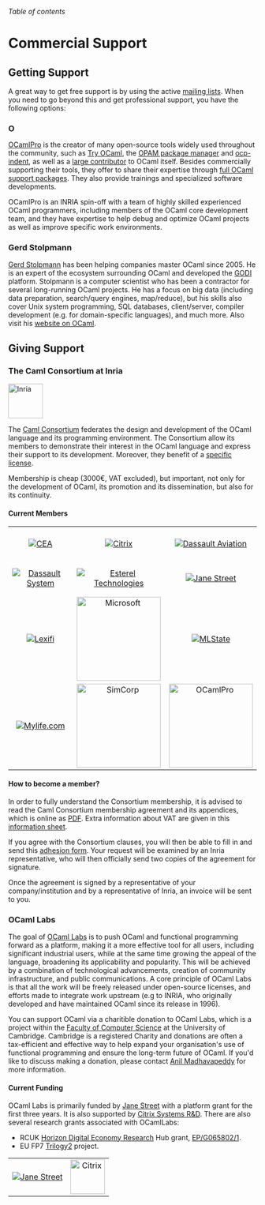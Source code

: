 <!-- ((! set title Commercial Support !)) ((! set community !)) -->

*Table of contents*

# Commercial Support
## Getting Support
A great way to get free support is by using the active [mailing
lists](mailing_lists.html). When you need to go beyond this and get
professional support, you have the following options:

### <img src="/img/ocamlpro.png" alt="OCamlPro" style="height: 2ex; vertical-align: text-bottom" />

[OCamlPro](http://www.ocamlpro.com/) is the creator of many open-source tools
widely used throughout the community, such as
[Try OCaml](http://try.ocamlpro.com/), the
[OPAM package manager](http://opam.ocamlpro.com/) and
[ocp-indent](http://typerex.org/ocp-indent.html), as well as a
[large contributor](http://www.ocamlpro.com/blog/2012/08/20/ocamlpro-and-4.00.0.html)
to OCaml itself. Besides commercially supporting their tools, they offer to
share their expertise through
[full OCaml support packages](http://www.ocamlpro.com/services/typerex-pro.html).
They also provide trainings and specialized software developments.

OCamlPro is an INRIA spin-off with a team of highly skilled experienced OCaml
programmers, including members of the OCaml core development team, and they have
expertise to help debug and optimize OCaml projects as well as improve specific
work environments.

### Gerd Stolpmann
[Gerd Stolpmann](http://www.gerd-stolpmann.de/buero/work_ocaml_search.html.en)
has been helping companies master OCaml since 2005. He is
an expert of the ecosystem surrounding OCaml and developed the
[GODI](http://godi.camlcity.org/godi/) platform. Stolpmann is a computer
scientist who has been a contractor for several long-running OCaml
projects. He has a focus on big data (including data preparation,
search/query engines, map/reduce), but his skills also cover Unix system
programming, SQL databases, client/server, compiler development (e.g.
for domain-specific languages), and much more. Also visit his [website
on OCaml](http://camlcity.org).

## Giving Support
###  The Caml Consortium at Inria

<img src="/img/inria.png" alt="Inria" style="height: 70px">

The [Caml Consortium](http://caml.inria.fr/consortium/) federates the design and development of the OCaml
language and its programming environment. The Consortium allow its
members to demonstrate their interest in the OCaml language and express
their support to its development. Moreover, they benefit of a [specific
license](/docs/consortium-license.html).

Membership is cheap (3000€, VAT excluded), but important, not only for
the development of OCaml, its promotion and its dissemination, but
also for its continuity.

####  Current Members

<table style="width: 100%">
<tbody>
<tr style="height: 70px">
<td align="center"><a href="http://www.cea.fr"><img src="/img/cea.png" alt="CEA" /></a></td>
<td align="center"><a href="http://www.citrix.com"><img src="/img/citrix.png" alt="Citrix" /></a></td>
<td align="center"><a href="http://www.dassault-aviation.com"><img src="/img/dassault-aviation.png" alt="Dassault Aviation" /></a></td>
</tr>
<tr style="height: 70px">
<td align="center"><a href="http://www.3ds.com"><img src="/img/3ds.png" alt="Dassault System" /></a></td>
<td align="center"><a href="http://www.esterel-technologies.com"><img src="/img/esterel.png" alt="Esterel Technologies" /></a></td>
<td align="center"><a href="http://www.janestreet.com"><img src="/img/janestreet.png" alt="Jane Street" /></a></td>
</tr>
<tr style="height: 70px">
<td align="center"><a href="http://www.lexifi.com"><img src="/img/lexifi.png" alt="Lexifi" /></a></td>
<td align="center"><a href="http://www.microsoft.com"><img
  src="/img/microsoft.png" alt="Microsoft"
  style="width: 170px" /></a></td>
<td align="center"><a href="http://www.mlstate.com"><img src="/img/mlstate.png" alt="MLState" /></a></td>
</tr>
<tr style="height: 70px">
<td align="center"><a href="http://www.mylife.com"><img src="/img/mylife.png" alt="Mylife.com" /></a></td>
<td align="center"><a href="http://www.simcorp.com"><img
  src="/img/simcorp.png" alt="SimCorp"
  style="width: 170px" /></a></td>
<td align="center"><a href="http://www.ocamlpro.com"><img
  src="/img/ocamlpro.png" alt="OCamlPro"
  style="width: 170px" /></a></td>
</tr>
</tbody>
</table>


####  How to become a member?
In order to fully understand the Consortium membership, it is advised to
read the Caml Consortium membership agreement and its appendices, which
is online as [PDF](http://caml.inria.fr/consortium/agreement.en.pdf).
Extra information about VAT are given in this [information
sheet](http://caml.inria.fr/consortium/vat.en.html).

If you agree with the Consortium clauses, you will then be able to fill
in and send this [adhesion
form](http://caml.inria.fr/consortium/form.en.html). Your request will
be examined by an Inria representative, who will then officially send
two copies of the agreement for signature.

Once the agreement is signed by a representative of your
company/institution and by a representative of Inria, an invoice will be
sent to you.

###  OCaml Labs
The goal of [OCaml Labs](http://www.cl.cam.ac.uk/projects/ocamllabs) is
to push OCaml and functional programming forward as a platform, making
it a more effective tool for all users, including significant industrial
users, while at the same time growing the appeal of the language,
broadening its applicability and popularity. This will be achieved by a
combination of technological advancements, creation of community
infrastructure, and public communications. A core principle of OCaml
Labs is that all the work will be freely released under open-source
licenses, and efforts made to integrate work upstream (e.g to INRIA, who
originally developed and have maintained OCaml since its release in
1996).

You can support OCaml via a charitible donation to OCaml Labs, which is
a project within the [Faculty of Computer
Science](http://www.cl.cam.ac.uk/) at the University of Cambridge.
Cambridge is a registered Charity and donations are often a
tax-efficient and effective way to help expand your organisation's use
of functional programming and ensure the long-term future of OCaml. If
you'd like to discuss making a donation, please contact [Anil
Madhavapeddy](mailto:anil@recoil.org?subject=Donating%A0to%A0%0AOCaml%A0Labs)
for more information.

####  Current Funding
OCaml Labs is primarily funded by [Jane Street](http://janestreet.com)
with a platform grant for the first three years. It is also supported by
[Citrix Systems R&amp;D](http://www.xen.org/products/cloudxen.html). There
are also several research grants associated with OCamlLabs:

* RCUK [Horizon Digital Economy Research](http://www.horizon.ac.uk)
 Hub grant,
 [EP/G065802/1](http://gow.epsrc.ac.uk/NGBOViewGrant.aspx?GrantRef=EP/G065802/1).
* EU FP7 [Trilogy2](http://trilogy2.eu) project.



<table style="width: 100%">
<tbody>
<tr>
<td align="center"><a href="http://janestreet.com/"><img src="http://www.cl.cam.ac.uk/projects/ocamllabs/images/janest.jpg" alt="Jane Street" /></a></td>
<td align="center"><a href="http://www.xen.org/products/cloudxen.html"><img src="http://www.cl.cam.ac.uk/projects/ocamllabs/images/citrix.gif"
	alt="Citrix"
	style="height: 70px" /></a></td>
</tr>
</tbody>
</table>


